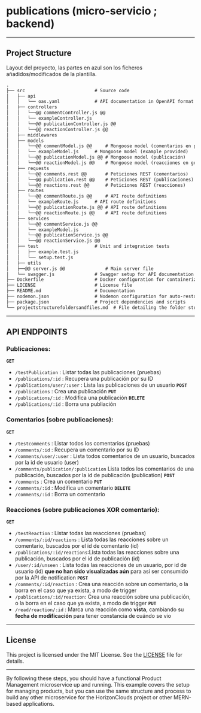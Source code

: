 # publications (micro-servicio ; backend)

---

## Project Structure
Layout del proyecto, las partes en azul son los ficheros añadidos/modificados de la plantilla.

```diff
.
├── src                          # Source code
│   ├── api
│   │   └── oas.yaml             # API documentation in OpenAPI format
│   ├── controllers 
│   │   └──@@ commentController.js @@
│   │   └── exampleController.js
│   │   └──@@ publicationController.js @@
│   │   └──@@ reactionController.js @@
│   ├── middlewares
│   ├── models
│   │   └──@@ commentModel.js @@     # Mongoose model (comentarios en publicación)
│   │   └── exampleModel.js      # Mongoose model (example provided)
│   │   └──@@ publicationModel.js @@ # Mongoose model (publicación)
│   │   └──@@ reactionModel.js @@    # Mongoose model (reacciones en general)
│   ├── requests
│   │   └──@@ comments.rest @@       # Peticiones REST (comentarios)
│   │   └──@@ publication.rest @@    # Peticiones REST (publicaciones)
│   │   └──@@ reactions.rest @@      # Peticiones REST (reacciones)
│   ├── routes
│   │   └──@@ commentRoute.js @@     # API route definitions
│   │   └── exampleRoute.js      # API route definitions
│   │   └──@@ publicationRoute.js @@ # API route definitions
│   │   └──@@ reactionRoute.js @@    # API route definitions
│   ├── services
│   │   └──@@ commentService.js @@
│   │   └── exampleModel.js
│   │   └──@@ publicationService.js @@
│   │   └──@@ reactionService.js @@
│   ├── test                     # Unit and integration tests
│   │   ├── example.test.js
│   │   └── setup.test.js
│   ├── utils
│   ├──@@ server.js @@               # Main server file
│   └── swagger.js               # Swagger setup for API documentation
├── Dockerfile                   # Docker configuration for containerization
├── LICENSE                      # License file
├── README.md                    # Documentation
├── nodemon.json                 # Nodemon configuration for auto-restarts
├── package.json                 # Project dependencies and scripts
└── projectstructurefoldersandfiles.md  # File detailing the folder structure
```

---

## API ENDPOINTS

### Publicaciones:

**`GET`**
- `/testPublication` :          Listar todas las publicaciones (pruebas)
- `/publications/:id` :         Recupera una publicación por su ID
- `/publications/user/:user` :  Lista las publicaciones de un usuario
**`POST`**
- `/publications` :             Crea una publicación
**`PUT`**
- `/publications/:id` :         Modifica una publicación
**`DELETE`**
- `/publications/:id` :         Borra una publiación

### Comentarios (sobre publicaciones):
**`GET`**
- `/testcomments` :             Listar todos los comentarios (pruebas)
- `/comments/:id` :             Recupera un comentario por su ID
- `/comments/user/:user` :      Lista todos comentarios de un usuario, buscados por la id de usuario (user)
- `/comments/publication/:publication` Lista todos los comentarios de una publicación, buscados por la id de publicación (publication)
**`POST`**
- `/comments` :                 Crea un comentario
**`PUT`**
- `/comments/:id` :             Modifica un comentario
**`DELETE`**
- `/comments/:id` :             Borra un comentario

### Reacciones (sobre publicaciones XOR comentario):
**`GET`**
- `/testReaction` :             Listar todas las reacciones (pruebas)
- `/comments/:id/reactions` :   Lista todas las reacciones sobre un comentario, buscados por el id de comentario (id)
- `/publications/:id/reactions`:Lista todas las reacciones sobre una publicación, buscados por el id de publicación (id)
- `/user/:id/unseen` :          Lista todas las reacciones de un usuario, por id de usuario (id) **que no han sido visualizadas aún** para así ser consumido por la API de notification
**`POST`**
- `/comments/:id/reaction` :    Crea una reacción sobre un comentario, o la borra en el caso que ya exista, a modo de trigger
- `/publications/:id/reaction`: Crea una reacción sobre una publicación, o la borra en el caso que ya exista, a modo de trigger
**`PUT`**
- `/read/reaction/:id` :        Marca una reacción como **vista**, cambiando su **fecha de modificación** para tener constancia de cuándo se vio


---

## License
This project is licensed under the MIT License. See the [LICENSE](LICENSE) file for details.

---

By following these steps, you should have a functional Product Management microservice up and running. This example covers the setup for managing products, but you can use the same structure and process to build any other microservice for the HorizonClouds project or other MERN-based applications.